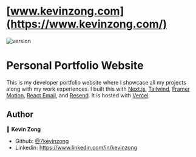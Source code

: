 # [www.kevinzong.com](https://www.kevinzong.com/)

<img alt="version" src="https://img.shields.io/badge/version-0.1.0-blue" />

<br />

# Personal Portfolio Website

This is my developer portfolio website where I showcase all my projects along
with my work experiences. I built this with [Next.js](https://nextjs.org/),
[Tailwind](https://tailwindcss.com/),
[Framer Motion](https://www.framer.com/motion/),
[React Email](https://react.email/), and [Resend](https://resend.com/). It is
hosted with [Vercel](https://vercel.com/).

## Author

👤 **Kevin Zong**

- Github: [@7kevinzong](https://github.com/7kevinzong)
- Linkedin: https://www.linkedin.com/in/kevinzong
